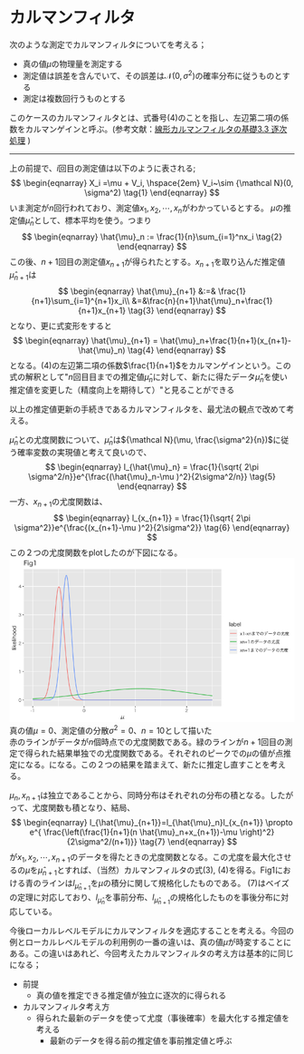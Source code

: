 # カルマンフィルタ

次のような測定でカルマンフィルタについてを考える；  

- 真の値$\mu$の物理量を測定する
- 測定値は誤差を含んでいて、その誤差は${\mathcal N}(0, \sigma^2)$の確率分布に従うものとする
- 測定は複数回行うものとする

このケースのカルマンフィルタとは、式番号(4)のことを指し、左辺第二項の係数をカルマンゲインと呼ぶ。(参考文献：[線形カルマンフィルタの基礎3.3 逐次処理]  )

[線形カルマンフィルタの基礎3.3 逐次処理]:https://www.jstage.jst.go.jp/article/sicejl/56/9/56_632/_pdf


---

上の前提で、$i$回目の測定値は以下のように表される;
$$
\begin{eqnarray}
X_i =\mu + V_i,  \hspace{2em}   V_i~\sim {\mathcal N}(0, \sigma^2)  \tag{1}
\end{eqnarray}
$$
いま測定が$n$回行われており、測定値$x_1, x_2,\cdots, x_n$がわかっているとする。 $\mu$の推定値$\hat{\mu}_n$として、標本平均を使う。つまり
$$
\begin{eqnarray}
\hat{\mu}_n := \frac{1}{n}\sum_{i=1}^nx_i  \tag{2}
\end{eqnarray}
$$
この後、$n+1$回目の測定値$x_{n+1}$が得られたとする。$x_{n+1}$を取り込んだ推定値$\hat{\mu}_{n+1}$は
$$
\begin{eqnarray}
\hat{\mu}_{n+1} &:=& \frac{1}{n+1}\sum_{i=1}^{n+1}x_i\\
                 &=&\frac{n}{n+1}\hat{\mu}_n+\frac{1}{n+1}x_{n+1}  \tag{3}
\end{eqnarray}
$$
となり、更に式変形をすると
$$
\begin{eqnarray}
\hat{\mu}_{n+1} = \hat{\mu}_n+\frac{1}{n+1}(x_{n+1}-\hat{\mu}_n) \tag{4}
\end{eqnarray}
$$
となる。(4)の左辺第二項の係数$\frac{1}{n+1}$をカルマンゲインという。この式の解釈として"$n$回目目までの推定値$\hat{\mu}_n$に対して、新たに得たデータ$\hat{\mu}_n$を使い推定値を変更した（精度向上を期待して）"と見ることができる

以上の推定値更新の手続きであるカルマンフィルタを、最尤法の観点で改めて考える。

$\hat{\mu}_{n}$との尤度関数について、$\hat{\mu}_{n}$は${\mathcal N}(\mu, \frac{\sigma^2}{n})$に従う確率変数の実現値と考えて良いので、
$$
\begin{eqnarray}
l_{\hat{\mu}_n} = \frac{1}{\sqrt{ 2\pi \sigma^2/n}}e^{\frac{(\hat{\mu}_n-\mu )^2}{2\sigma^2/n}} \tag{5}
\end{eqnarray}
$$
一方、$x_{n+1}$の尤度関数は、
$$
\begin{eqnarray}
l_{x_{n+1}} = \frac{1}{\sqrt{ 2\pi \sigma^2}}e^{\frac{(x_{n+1}-\mu )^2}{2\sigma^2}} \tag{6}
\end{eqnarray}
$$
この２つの尤度関数をplotしたのが下図になる。
![a](01_Kalman_filter_fig1.png)
真の値$\mu=0$、測定値の分散$\sigma^2=0$、$n=10$として描いた  
赤のラインがデータが$n$個時点での尤度関数である。緑のラインが$n+1$回目の測定で得られた結果単独での尤度関数である。それぞれのピークでの$\mu$の値が点推定になる。になる。この２つの結果を踏まえて、新たに推定し直すことを考える。

$\mu_{n},x_{n+1}$は独立であることから、同時分布はそれぞれの分布の積となる。したがって、尤度関数も積となり、結局、
$$
\begin{eqnarray}
l_{\hat{\mu}_{n+1}}=l_{\hat{\mu}_n}l_{x_{n+1}} \propto e^{ \frac{\left(\frac{1}{n+1}(n \hat{\mu}_n+x_{n+1})-\mu \right)^2}{2\sigma^2/(n+1)}}
\tag{7}
\end{eqnarray}
$$
が$x_1, x_2,\cdots, x_{n+1}$のデータを得たときの尤度関数となる。この尤度を最大化させるの$\mu$を$\hat{\mu}_{n+1}$とすれば、（当然）カルマンフィルタの式(3), (4)を得る。Fig1における青のラインは$l_{\hat{\mu}_{n+1}}$を$\mu$の積分に関して規格化したものである。
(7)はベイズの定理に対応しており、$l_{\hat{\mu}_{n}}$を事前分布、$l_{\hat{\mu}_{n+1}}$の規格化したものを事後分布に対応している。

今後ローカルレベルモデルにカルマンフィルタを適応することを考える。今回の例とローカルレベルモデルの利用例の一番の違いは、真の値$\mu$が時変することにある。この違いはあれど、今回考えたカルマンフィルタの考え方は基本的に同じになる；

- 前提
    - 真の値を推定できる推定値が独立に逐次的に得られる
- カルマンフィルタ考え方
    - 得られた最新のデータを使って尤度（事後確率）を最大化する推定値を考える
        - 最新のデータを得る前の推定値を事前推定値と呼ぶ

